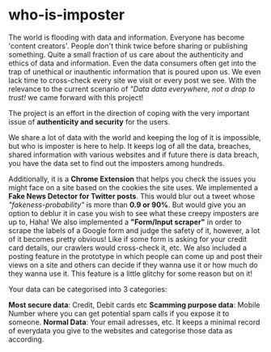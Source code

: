 # who-is-imposter

The world is flooding with data and information. Everyone has become 'content creators'. People don't think twice before sharing or publishing something. Quite a small fraction of us care about the authenticity and ethics of data and information. Even the data consumers often get into the trap of unethical or inauthentic information that is poured upon us. We even lack time to cross-check every site we visit or every post we see. With the relevance to the current scenario of *"Data data everywhere, not a drop to trust!* we came forward with this project!

The project is an effort in the direction of coping with the very important issue of **authenticity and security** for the users.

We share a lot of data with the world and keeping the log of it is impossible, but who is imposter is here to help. It keeps log of all the data, breaches, shared information with various websites and if future there is data breach, you have the data set to find out the imposters among hundreds.

Additionally, it is a **Chrome Extension** that helps you check the issues you might face on a site based on the cookies the site uses. We implemented a **Fake News Detector for Twitter posts**. This would blur out a tweet whose *"fakeness-probability"* is more than **0.9 or 90%**. But would give you an option to deblur it in case you wish to see what these creepy imposters are up to, Haha! We also implemented a **"Form/Input scraper"** in order to scrape the labels of a Google form and judge the safety of it, however, a lot of it becomes pretty obvious! Like if some form is asking for your credit card details, our crawlers would cross-check it, etc. We also included a posting feature in the prototype in which people can come up and post their views on a site and others can decide if they wanna use it or how much do they wanna use it. This feature is a little glitchy for some reason but on it!

Your data can be categorised into 3 categories:

**Most secure data**: Credit, Debit cards etc
**Scamming purpose data**: Mobile Number where you can get potential spam calls if you expose it to someone.
**Normal Data**: Your email adresses, etc. It keeps a minimal record of everydata you give to the websites and categorise those data as according.
